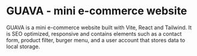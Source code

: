 # GUAVA - mini e-commerce website

GUAVA is a mini e-commerce website built with Vite, React and Tailwind.
It is SEO optimized, responsive and contains elements such as a contact form, product filter, burger menu, and a user account that stores data to local storage.
